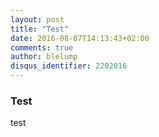 ```yaml
---
layout: post
title: "Test"
date: 2016-08-07T14:13:43+02:00
comments: true
author: blelump
disqus_identifier: 2202016
---
```


### Test
test
